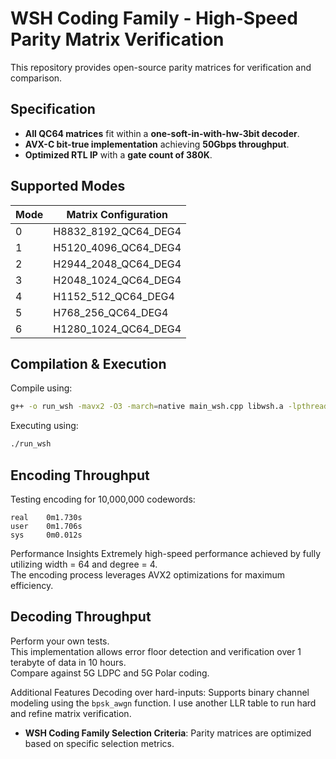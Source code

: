 # WSH Coding Family - High-Speed Parity Matrix Verification

This repository provides open-source parity matrices for verification and comparison.

## Specification

- **All QC64 matrices** fit within a **one-soft-in-with-hw-3bit decoder**.
- **AVX-C bit-true implementation** achieving **50Gbps throughput**.
- **Optimized RTL IP** with a **gate count of 380K**.

## Supported Modes

| Mode | Matrix Configuration |
|------|----------------------|
| 0    | H8832_8192_QC64_DEG4 |
| 1    | H5120_4096_QC64_DEG4 |
| 2    | H2944_2048_QC64_DEG4 |
| 3    | H2048_1024_QC64_DEG4 |
| 4    | H1152_512_QC64_DEG4  |
| 5    | H768_256_QC64_DEG4   |
| 6    | H1280_1024_QC64_DEG4 |

## Compilation & Execution

Compile using:  

```sh
g++ -o run_wsh -mavx2 -O3 -march=native main_wsh.cpp libwsh.a -lpthread
```

Executing using:  

```sh
./run_wsh 
```

## Encoding Throughput
Testing encoding for 10,000,000 codewords:

```
real    0m1.730s
user    0m1.706s
sys     0m0.012s
```

Performance Insights
Extremely high-speed performance achieved by fully utilizing width = 64 and degree = 4.  
The encoding process leverages AVX2 optimizations for maximum efficiency.  
  
## Decoding Throughput  
Perform your own tests.  
This implementation allows error floor detection and verification over 1 terabyte of data in 10 hours.  
Compare against 5G LDPC and 5G Polar coding.  

Additional Features
Decoding over hard-inputs: Supports binary channel modeling using the `bpsk_awgn` function.
I use another LLR table to run hard and refine matrix verification.

- **WSH Coding Family Selection Criteria**: Parity matrices are optimized based on specific selection metrics.






